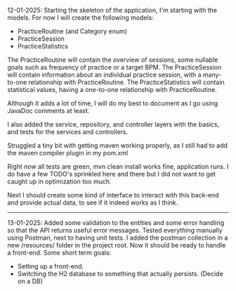 12-01-2025:
Starting the skeleton of the application, I'm starting with the models. For now I will create the following models:
- PracticeRoutine (and Category enum)
- PracticeSession
- PracticeStatistics

The PracticeRoutine will contain the overview of sessions, some nullable goals such as frequency of practice or a target BPM.
The PracticeSession will contain information about an individual practice session, with a many-to-one relationship with PracticeRoutine.
The PracticeStatistics will contain statistical values, having a one-to-one relationship with PracticeRoutine.

Although it adds a lot of time, I will do my best to document as I go using JavaDoc comments at least.

I also added the service, repository, and controller layers with the basics, and tests for the services and controllers.

Struggled a tiny bit with getting maven working properly, as I still had to add the maven compiler plugin in my pom.xml 

Right now all tests are green, mvn clean install works fine, application runs. I do have a few TODO's sprinkled here and there
but I did not want to get caught up in optimization too much.

Next I should create some kind of interface to interact with this back-end and provide actual data, to see if it indeed works as I think.

----------

13-01-2025:
Added some validation to the entities and some error handling so that the API returns useful error messages. Tested everything manually
using Postman, next to having unit tests. I added the postman collection in a new /resources/ folder in the project root. Now it should be ready to handle a front-end.
Some short term goals:
- Setting up a front-end.
- Switching the H2 database to something that actually persists. (Decide on a DB)
